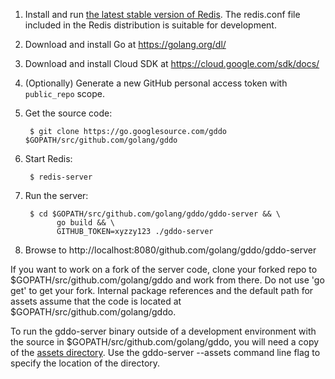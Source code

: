 1. Install and run [the latest stable version of Redis](http://redis.io/download). The redis.conf file included in the Redis distribution is suitable for development.

1. Download and install Go at https://golang.org/dl/

1. Download and install Cloud SDK at https://cloud.google.com/sdk/docs/

1. (Optionally) Generate a new GitHub personal access token with `public_repo` scope.

1. Get the source code:

        $ git clone https://go.googlesource.com/gddo $GOPATH/src/github.com/golang/gddo

1. Start Redis:

        $ redis-server

1. Run the server:

        $ cd $GOPATH/src/github.com/golang/gddo/gddo-server && \
              go build && \
              GITHUB_TOKEN=xyzzy123 ./gddo-server

1. Browse to http://localhost:8080/github.com/golang/gddo/gddo-server

If you want to work on a fork of the server code, clone your forked repo to $GOPATH/src/github.com/golang/gddo and work from there. Do not use 'go get' to get your fork. Internal package references and the default path for assets assume that the code is located at $GOPATH/src/github.com/golang/gddo.

To run the gddo-server binary outside of a development environment with the source in $GOPATH/src/github.com/golang/gddo, you will need a copy of the [assets directory](https://github.com/golang/gddo/tree/master/gddo-server/assets). Use the gddo-server --assets command line flag to specify the location of the directory.